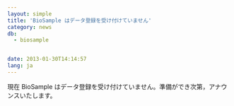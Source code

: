 ```yaml
---
layout: simple
title: 'BioSample はデータ登録を受け付けていません'
category: news
db:
  - biosample


date: 2013-01-30T14:14:57
lang: ja
---
```


現在 BioSample はデータ登録を受け付けていません。準備ができ次第，アナウンスいたします。
